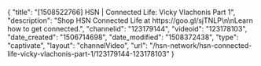 {
    "title": "[1508522766] HSN | Connected Life: Vicky Vlachonis Part 1",
    "description": "Shop HSN Connected Life at https:\/\/goo.gl\/sjTNLP\n\nLearn how to get connected.",
    "channelid": "123179144",
    "videoid": "123178103",
    "date_created": "1506714698",
    "date_modified": "1508372438",
    "type": "captivate",
    "layout": "channelVideo",
    "url": "\/hsn-network\/hsn-connected-life-vicky-vlachonis-part-1\/123179144-123178103"
}